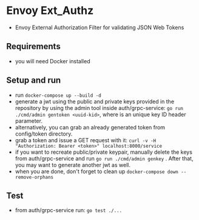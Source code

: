 # Envoy Ext_Authz
- Envoy External Authorization Filter for validating JSON Web Tokens

## Requirements
- you will need Docker installed

## Setup and run

- run `docker-compose up --build -d`
- generate a jwt using the public and private keys provided in the repository by using the admin tool inside auth/grpc-service: 
  `go run ./cmd/admin gentoken <uuid-kid>`, where <uuid-kid> is an unique key ID header parameter.
- alternatively, you can grab an already generated token from config/token directory.
- grab a token and issue a GET request with it: `curl -v -H "Authorization: Bearer <token>" localhost:8000/service`
- if you want to recreate public/private keypair, manually delete the keys from auth/grpc-service
and run `go run ./cmd/admin genkey` . After that, you may want to generate another jwt as well.
-  when you are done, don't forget to clean up `docker-compose down --remove-orphans`

## Test
- from auth/grpc-service run: `go test ./...`
